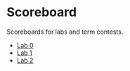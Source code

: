 # Scoreboard
Scoreboards for labs and term contests.

- [Lab 0](./lab0)
- [Lab 1](./lab1)
- [Lab 2](./lab2)
